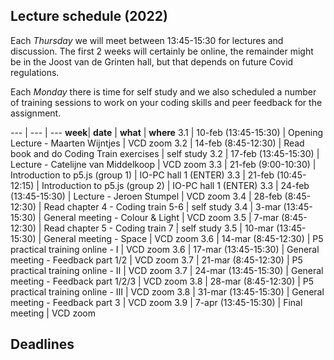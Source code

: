 
## Lecture schedule (2022)


Each *Thursday* we will meet between 13:45-15:30 for lectures and discussion. The first 2 weeks will certainly be online, the remainder might be in the Joost van de Grinten hall, but that depends on future Covid regulations.

Each *Monday* there is time for self study and we also scheduled a number of training sessions to work on your coding skills and peer feedback for the assignment.


--- | --- | ---
**week**| **date**					| **what**									| **where**
3.1		| 10-feb (13:45-15:30)		| Opening Lecture - Maarten Wijntjes						| VCD zoom
3.2		| 14-feb (8:45-12:30)		| Read book and do Coding Train exercises			| self study
3.2		| 17-feb (13:45-15:30)		| Lecture - Catelijne van Middelkoop			| VCD zoom
3.3		| 21-feb (9:00-10:30)		| Introduction to p5.js	(group 1)		| IO-PC hall 1 (ENTER)
3.3		| 21-feb (10:45-12:15)		| Introduction to p5.js	(group 2)		| IO-PC hall 1 (ENTER)
3.3		| 24-feb (13:45-15:30)		| Lecture - Jeroen Stumpel				| VCD zoom
3.4		| 28-feb (8:45-12:30)		| Read chapter 4 -  Coding train 5-6		| self study
3.4		| 3-mar (13:45-15:30)		| General meeting - Colour & Light			| VCD zoom
3.5		| 7-mar (8:45-12:30)		| Read chapter 5 -  Coding train 7			| self study
3.5		| 10-mar (13:45-15:30)		| General meeting - Space					| VCD zoom
3.6		| 14-mar (8:45-12:30)		| P5 practical training online - I			| VCD zoom
3.6		| 17-mar (13:45-15:30)		| General meeting - Feedback part 1/2		| VCD zoom
3.7		| 21-mar (8:45-12:30)		| P5 practical training online - II 		| VCD zoom
3.7		| 24-mar (13:45-15:30)		| General meeting - Feedback part 1/2/3		| VCD zoom
3.8		| 28-mar (8:45-12:30)		| P5 practical training online - III 		| VCD zoom
3.8		| 31-mar (13:45-15:30)		| General meeting - Feedback part 3			| VCD zoom
3.9		| 7-apr (13:45-15:30)		| Final meeting								| VCD zoom


## Deadlines

<!--- Part 1/2: 30-mar
- Part 3: 6-apr
-->





<!--
3.2 	| 15-feb 					| Seeing 				| Chapter 2	| Coding train 1-2	| 18-feb  
3.3 	| 22-feb 					| Texture 				| Chapter 3	| Coding train 3-4	| 25-feb
3.4 	| 1-mar 					| Light  				| Chapter 4	| Coding train 5-6	| 4-mar
3.5 	| 8-mar 					| Space 				| Chapter 5	| Coding train 7	| 11-mar
3.6 	| 15-mar					| P5+assignment 		| 			| ml5 & libraries	| 18-mar
3.7 	| 22-mar					| P5+assignment 		| 			| 					| 25-mar  
3.8 	| 29-mar					| P5+assignment 		| 			| 					| 1-apr  
3.9 	| 							| Final presentation 	| 			| 					| 8-apr
-->



<!--
3.7 | 28-mrt | Feedback  Part 1 drafts	 | 15:45-17:30 | [CT-CZ-E](https://educationrooms.tudelft.nl/zaleninfo.php?zid=140)
3.8 | 4-apr  | Feedback  Part 2,3 drafts	 | 15:45-17:30 | [CT-CZ-E](https://educationrooms.tudelft.nl/zaleninfo.php?zid=140)
3.9 | 11-apr | Feedback  Part 3 drafts	 | 15:45-17:30 | [CT-CZ-E](https://educationrooms.tudelft.nl/zaleninfo.php?zid=140)
-->


<!--
## To-do schedule

--- | --- | --- | --- | --- | ---
**week** 	| **date**	| **Book (read)** 	| **Evaluation** 	| **P5** 			|	 **Deliver**
3.1 	| 14-feb 		|  					|  					| 					|
3.2 	| 21-feb 		| Chapter 1 		| 					| Coding train 1-2 	|
3.3 	| 28-feb 		| Chapter 2 		|					| Coding train 3-4	|
3.4 	| 07-mrt 		| Chapter 3 		| 					| Coding train 5-6	|
3.5 	| 14-mrt 		| Chapter 4 		| 					| Coding train 7	|
3.6 	| 21-mrt 		| Chapter 5 		| Prepare			| ml5 & libraries	|
3.7 	| 25-mrt 		|		 	 		| 	 				| 					| Part 1 DRAFT
3.7 	| 28-mrt 		|		 	 		| Run + Analyse		| 					|
3.8 	| 1-apr 		| 	 				| 		 			| 					| Part 2 and 3 DRAFT
3.8 	| 4-apr (15:30) | 	 				| 		 			| 					| Part 1
3.9 	| 8-apr 		| 	 				| 		 			| 					| Part 3 DRAFT
3.9 	| 11-apr (15:30)| 	 				| 					| 					| Part 2
3.10 	| 14-apr (19:30)| 					| 					|					| Part 3

Submitting a DRAFT is *optional*, the reason behind their 'deadline' is that we need them on the Monday before the Thursday lecture (where we discuss them).  If you want to hand in part 3 earlier, you can do hand it in April 1st (to be discussed April 4th, if you feel discussion on April 11 is late).

-->
